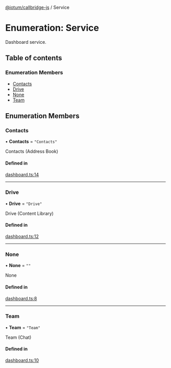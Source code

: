 [@iotum/callbridge-js](../README.md) / Service

# Enumeration: Service

Dashboard service.

## Table of contents

### Enumeration Members

- [Contacts](Service.md#contacts)
- [Drive](Service.md#drive)
- [None](Service.md#none)
- [Team](Service.md#team)

## Enumeration Members

### Contacts

• **Contacts** = ``"Contacts"``

Contacts (Address Book)

#### Defined in

[dashboard.ts:14](https://github.com/iotum/callbridge-js/blob/2066c52/src/dashboard.ts#L14)

___

### Drive

• **Drive** = ``"Drive"``

Drive (Content Library)

#### Defined in

[dashboard.ts:12](https://github.com/iotum/callbridge-js/blob/2066c52/src/dashboard.ts#L12)

___

### None

• **None** = ``""``

None

#### Defined in

[dashboard.ts:8](https://github.com/iotum/callbridge-js/blob/2066c52/src/dashboard.ts#L8)

___

### Team

• **Team** = ``"Team"``

Team (Chat)

#### Defined in

[dashboard.ts:10](https://github.com/iotum/callbridge-js/blob/2066c52/src/dashboard.ts#L10)
